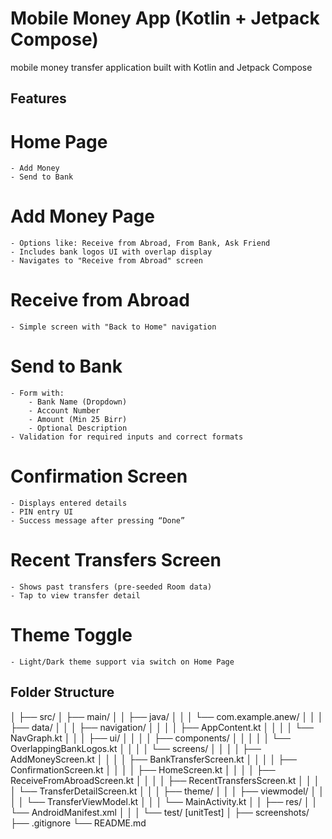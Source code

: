 # Mobile Money App (Kotlin + Jetpack Compose)

 mobile money transfer application built with Kotlin and Jetpack Compose
##  Features

# Home Page
    - Add Money
    - Send to Bank

  # Add Money Page
    - Options like: Receive from Abroad, From Bank, Ask Friend
    - Includes bank logos UI with overlap display
    - Navigates to "Receive from Abroad" screen

# Receive from Abroad
    - Simple screen with "Back to Home" navigation

# Send to Bank 
    - Form with:
        - Bank Name (Dropdown)
        - Account Number
        - Amount (Min 25 Birr)
        - Optional Description
    - Validation for required inputs and correct formats

# Confirmation Screen
    - Displays entered details
    - PIN entry UI
    - Success message after pressing “Done”
# Recent Transfers Screen 
    - Shows past transfers (pre-seeded Room data)
    - Tap to view transfer detail

# Theme Toggle 
    - Light/Dark theme support via switch on Home Page

##  Folder Structure


│
├── src/
│   ├── main/
│   │   ├── java/
│   │   │   └── com.example.anew/
│   │   │       ├── data/
│   │   │       ├── navigation/
│   │   │       │   ├── AppContent.kt
│   │   │       │   └── NavGraph.kt
│   │   │       ├── ui/
│   │   │       │   ├── components/
│   │   │       │   │   └── OverlappingBankLogos.kt
│   │   │       │   └── screens/
│   │   │       │       ├── AddMoneyScreen.kt
│   │   │       │       ├── BankTransferScreen.kt
│   │   │       │       ├── ConfirmationScreen.kt
│   │   │       │       ├── HomeScreen.kt
│   │   │       │       ├── ReceiveFromAbroadScreen.kt
│   │   │       │       ├── RecentTransfersScreen.kt
│   │   │       │       └── TransferDetailScreen.kt
│   │   │       ├── theme/
│   │   │       ├── viewmodel/
│   │   │       │   └── TransferViewModel.kt
│   │   │       └── MainActivity.kt
│   │   ├── res/
│   │   └── AndroidManifest.xml
│   │
│   └── test/  [unitTest]
│
├── screenshots/
├── .gitignore
└── README.md
